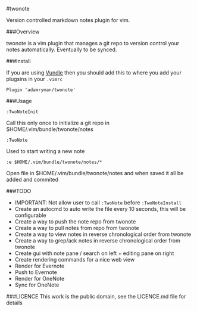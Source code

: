#twonote

Version controlled markdown notes plugin for vim.

###Overview

twonote is a vim plugin that manages a git repo to version control your notes automatically. Eventually to be synced.

###Install

If you are using [Vundle](https://github.com/VundleVim/Vundle.vim) then you should add this to where you add your plugsins in your `.vimrc`

```
Plugin 'adamryman/twonote'
```

###Usage

```
:TwoNoteInit
```

Call this only once to initialize a git repo in $HOME/.vim/bundle/twonote/notes

```
:TwoNote
```

Used to start writing a new note

```
:e $HOME/.vim/bundle/twonote/notes/*
```

Open file in $HOME/.vim/bundle/twonote/notes and when saved it all be added and commited

###TODO
- IMPORTANT: Not allow user to call `:TwoNote` before `:TwoNoteInstall`
- Create an autocmd to auto write the file every 10 seconds, this will be configurable
- Create a way to push the note repo from twonote
- Create a way to pull notes from repo from twonote
- Create a way to view notes in reverse chronological order from twonote
- Create a way to grep/ack notes in reverse chronological order from twonote
- Create gui with note pane / search on left + editing pane on right
- Create rendering commands for a nice web view
- Render for Evernote
- Push to Evernote
- Render for OneNote
- Sync for OneNote

###LICENCE
This work is the public domain, see the LICENCE.md file for details
